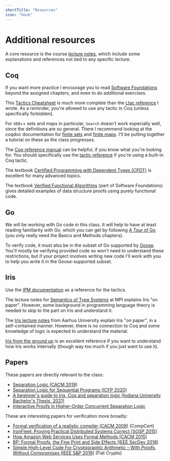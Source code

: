```yaml
---
shortTitle: "Resources"
icon: "book"
---
```


# Additional resources

A core resource is the course [lecture notes](./notes/), which include some explanations and references not tied to any specific lecture.

## Coq

If you want more practice I encourage you to read [Software Foundations](https://softwarefoundations.cis.upenn.edu/lf-current/toc.html) beyond the assigned chapters, and even to do additional exercises.

This [Tactics Cheatsheet](https://www.cs.cornell.edu/courses/cs3110/2018sp/a5/coq-tactics-cheatsheet.html) is much more complete than the [Ltac reference](./notes/ltac.md) I wrote. As a reminder, you're allowed to use any tactic in Coq (unless specifically forbidden).

For std++ sets and maps in particular, `Search` doesn't work especially well, since the definitions are so general. There I recommend looking at the coqdoc documentation for [finite sets](https://plv.mpi-sws.org/coqdoc/stdpp/stdpp.fin_sets.html) and [finite maps](https://plv.mpi-sws.org/coqdoc/stdpp/stdpp.fin_maps.html). I'll be putting together a tutorial on these as the class progresses.

The [Coq reference manual](https://coq.inria.fr/doc/master/refman/index.html) can be helpful, if you know what you're looking for. You should specifically use the [tactic reference](https://coq.inria.fr/doc/master/refman/coq-tacindex.html) if you're using a built-in Coq tactic.

The textbook [Certified Programming with Dependent Types (CPDT)](http://adam.chlipala.net/cpdt/cpdt.pdf) is excellent for many advanced topics.

The textbook [Verified Functional Algorithms](https://softwarefoundations.cis.upenn.edu/vfa-current/index.html) (part of Software Foundations) gives detailed examples of data structure proofs using purely functional code.

## Go

We will be working with Go code in this class. It will help to have at least reading familiarity with Go, which you can get by following [A Tour of Go](https://go.dev/tour/welcome/1) (you only really need the Basics and Methods chapters).

To verify code, it must also be in the subset of Go supported by [Goose](https://github.com/goose-lang/goose). You'll mostly be verifying provided code so won't need to understand these restrictions, but if your project involves writing new code I'll work with you to help you write it in the Goose-supported subset.

## Iris

Use the [IPM documentation](https://gitlab.mpi-sws.org/iris/iris/blob/master/docs/proof_mode.md) as a reference for the tactics.

The lecture notes for [Semantics of Type Systems](https://plv.mpi-sws.org/semantics-course/lecturenotes.pdf) at MPI explains Iris "on paper". However, some background in programming language theory is needed to skip to the part on Iris and understand it.

The [Iris lecture notes](https://iris-project.org/tutorial-material.html) from Aarhus University explain Iris "on paper", in a self-contained manner. However, there is no connection to Coq and some knowledge of logic is expected to understand the material.

[Iris from the ground up](https://people.mpi-sws.org/~dreyer/papers/iris-ground-up/paper.pdf) is an excellent reference if you want to understand how Iris works internally (though way too much if you just want to use it).

## Papers

These papers are directly relevant to the class:

- [Separation Logic (CACM 2019)](https://dl.acm.org/doi/pdf/10.1145/3211968)
- [Separation Logic for Sequential Programs (ICFP 2020)](https://www.chargueraud.org/research/2020/seq_seplogic/seq_seplogic.pdf)
- [A beginner's guide to Iris, Coq and separation logic (Indiana University Bachelor's Thesis, 2021)](https://arxiv.org/pdf/2105.12077)
- [Interactive Proofs in Higher-Order Concurrent Separation Logic](https://iris-project.org/pdfs/2017-popl-proofmode-final.pdf)

These are interesting papers for verification more broadly:

- [Formal verification of a realistic compiler (CACM 2009)](https://dl.acm.org/doi/pdf/10.1145/1538788.1538814) (CompCert)
- [IronFleet: Proving Practical Distributed Systems Correct (SOSP 2015)](https://www.andrew.cmu.edu/user/bparno/papers/ironfleet.pdf)
- [How Amazon Web Services Uses Formal Methods (CACM 2015)](https://dl.acm.org/doi/pdf/10.1145/2699417)
- [BP: Formal Proofs, the Fine Print and Side Effects (IEEE SecDev 2018)](https://6826.csail.mit.edu/2020/papers/secdev2018.pdf)
- [Simple High-Level Code For Cryptographic Arithmetic – With Proofs, Without Compromises (IEEE S&P 2019)](https://jasongross.github.io/papers/2019-fiat-crypto-ieee-sp.pdf) (Fiat Crypto)
